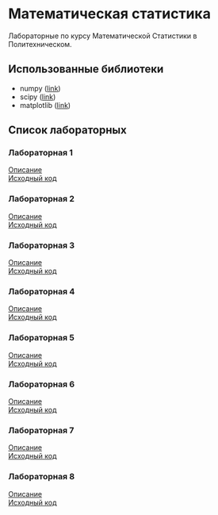 # Математическая статистика

Лабораторные по курсу Математической Статистики в Политехническом.

## Использованные библиотеки

- numpy ([link](https://numpy.org/install/))
- scipy ([link](https://github.com/scipy/scipy/))
- matplotlib ([link](https://matplotlib.org/))

## Список лабораторных

### Лабораторная 1

[Описание](https://github.com/zhenyatos/statlabs/blob/master/Documentation/Lab1/lab1.pdf) \
[Исходный код](https://github.com/zhenyatos/statlabs/tree/master/Lab1)

### Лабораторная 2

[Описание](https://github.com/zhenyatos/statlabs/blob/master/Documentation/Lab2/lab2.pdf) \
[Исходный код](https://github.com/zhenyatos/statlabs/tree/master/Lab2)

### Лабораторная 3

[Описание](https://github.com/zhenyatos/statlabs/blob/master/Documentation/Lab3/lab3.pdf) \
[Исходный код](https://github.com/zhenyatos/statlabs/tree/master/Lab3)

### Лабораторная 4

[Описание](https://github.com/zhenyatos/statlabs/blob/master/Documentation/Lab4/lab4.pdf) \
[Исходный код](https://github.com/zhenyatos/statlabs/tree/master/Lab4)

### Лабораторная 5

[Описание](https://github.com/zhenyatos/statlabs/blob/master/Documentation/Lab5/lab5.pdf) \
[Исходный код](https://github.com/zhenyatos/statlabs/tree/master/Lab5)

### Лабораторная 6

[Описание](https://github.com/zhenyatos/statlabs/blob/master/Documentation/Lab6/lab6.pdf) \
[Исходный код](https://github.com/zhenyatos/statlabs/tree/master/Lab6)

### Лабораторная 7

[Описание](https://github.com/zhenyatos/statlabs/blob/master/Documentation/Lab7/lab7.pdf) \
[Исходный код](https://github.com/zhenyatos/statlabs/tree/master/Lab7)

### Лабораторная 8

[Описание](https://github.com/zhenyatos/statlabs/blob/master/Documentation/Lab8/lab8.pdf) \
[Исходный код](https://github.com/zhenyatos/statlabs/tree/master/Lab8)


